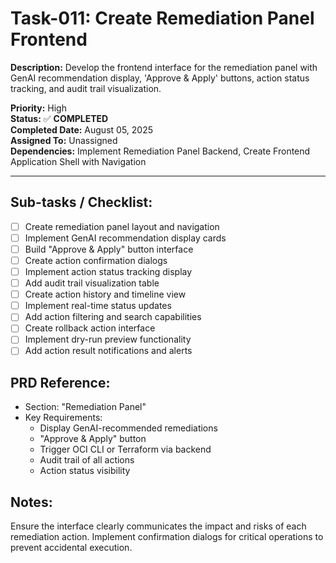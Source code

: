 # Task-011: Create Remediation Panel Frontend

**Description:**
Develop the frontend interface for the remediation panel with GenAI recommendation display, 'Approve & Apply' buttons, action status tracking, and audit trail visualization.

**Priority:** High  
**Status:** ✅ **COMPLETED**  
**Completed Date:** August 05, 2025  
**Assigned To:** Unassigned  
**Dependencies:** Implement Remediation Panel Backend, Create Frontend Application Shell with Navigation

---

## Sub-tasks / Checklist:
- [ ] Create remediation panel layout and navigation
- [ ] Implement GenAI recommendation display cards
- [ ] Build "Approve & Apply" button interface
- [ ] Create action confirmation dialogs
- [ ] Implement action status tracking display
- [ ] Add audit trail visualization table
- [ ] Create action history and timeline view
- [ ] Implement real-time status updates
- [ ] Add action filtering and search capabilities
- [ ] Create rollback action interface
- [ ] Implement dry-run preview functionality
- [ ] Add action result notifications and alerts

## PRD Reference:
* Section: "Remediation Panel"
* Key Requirements:
    * Display GenAI-recommended remediations
    * "Approve & Apply" button
    * Trigger OCI CLI or Terraform via backend
    * Audit trail of all actions
    * Action status visibility

## Notes:
Ensure the interface clearly communicates the impact and risks of each remediation action. Implement confirmation dialogs for critical operations to prevent accidental execution. 